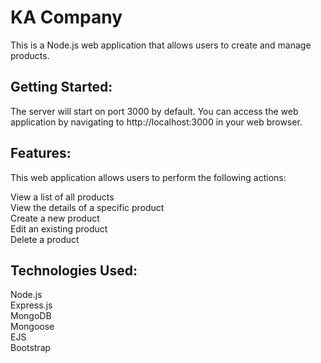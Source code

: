 # KA Company

This is a Node.js web application that allows users to create and manage products.

## Getting Started:

The server will start on port 3000 by default. You can access the web application by navigating to http://localhost:3000 in your web browser.

## Features:

This web application allows users to perform the following actions:

View a list of all products  
View the details of a specific product  
Create a new product  
Edit an existing product  
Delete a product

## Technologies Used: 

Node.js  
Express.js  
MongoDB  
Mongoose  
EJS  
Bootstrap  

